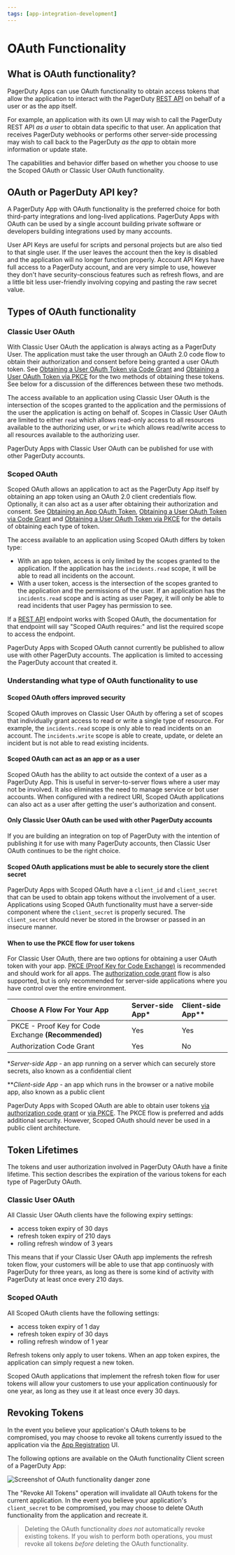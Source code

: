 ```yaml
---
tags: [app-integration-development]
---
```


# OAuth Functionality

## What is OAuth functionality?

PagerDuty Apps can use OAuth functionality to obtain access tokens that allow the application to interact with the PagerDuty [REST API](/api-reference/) on behalf of a user or as the app itself.

For example, an application with its own UI may wish to call the PagerDuty REST API _as a user_ to obtain data specific to that user. An application that receives PagerDuty webhooks or performs other server-side processing may wish to call back to the PagerDuty _as the app_ to obtain more information or update state.

The capabilities and behavior differ based on whether you choose to use the Scoped OAuth or Classic User OAuth functionality.

## OAuth or PagerDuty API key?
A PagerDuty App with OAuth functionality is the preferred choice for both third-party integrations and long-lived applications. PagerDuty Apps with OAuth can be used by a single account building private software or developers building integrations used by many accounts.

User API Keys are useful for scripts and personal projects but are also tied to that single user. If the user leaves the account then the key is disabled and the application will no longer function properly. Account API Keys have full access to a PagerDuty account, and are very simple to use, however they don't have security-conscious features such as refresh flows, and are a little bit less user-friendly involving copying and pasting the raw secret value.

## Types of OAuth functionality

### Classic User OAuth

With Classic User OAuth the application is always acting as a PagerDuty User. The application must take the user through an OAuth 2.0 code flow to obtain their authorization and consent before being granted a user OAuth token. See [Obtaining a User OAuth Token via Code Grant](09-User-OAuth-Token-Code-Grant.md) and [Obtaining a User OAuth Token via PKCE](10-User-OAuth-Token-PKCE.md) for the two methods of obtaining these tokens. See below for a discussion of the differences between these two methods.

The access available to an application using Classic User OAuth is the intersection of the scopes granted to the application and the permissions of the user the application is acting on behalf of. Scopes in Classic User OAuth are limited to either `read` which allows read-only access to all resources available to the authorizing user, or `write` which allows read/write access to all resources available to the authorizing user.

PagerDuty Apps with Classic User OAuth can be published for use with other PagerDuty accounts.

### Scoped OAuth

Scoped OAuth allows an application to act as the PagerDuty App itself by obtaining an app token using an OAuth 2.0 client credentials flow. Optionally, it can also act as a user after obtaining their authorization and consent. See [Obtaining an App OAuth Token](12-App-OAuth-Token.md), [Obtaining a User OAuth Token via Code Grant](09-User-OAuth-Token-Code-Grant.md) and [Obtaining a User OAuth Token via PKCE](10-User-OAuth-Token-PKCE.md) for the details of obtaining each type of token.

The access available to an application using Scoped OAuth differs by token type:
* With an app token, access is only limited by the scopes granted to the application. If the application has the `incidents.read` scope, it will be able to read all incidents on the account.
* With a user token, access is the intersection of the scopes granted to the application and the permissions of the user. If an application has the `incidents.read` scope and is acting as user Pagey, it will only be able to read incidents that user Pagey has permission to see.

If a [REST API](/api-reference/) endpoint works with Scoped OAuth, the documentation for that endpoint will say "Scoped OAuth requires:" and list the required scope to access the endpoint.

PagerDuty Apps with Scoped OAuth cannot currently be published to allow use with other PagerDuty accounts. The application is limited to accessing the PagerDuty account that created it.

### Understanding what type of OAuth functionality to use

#### Scoped OAuth offers improved security
Scoped OAuth improves on Classic User OAuth by offering a set of scopes that individually grant access to read or write a single type of resource. For example, the `incidents.read` scope is only able to read incidents on an account. The `incidents.write` scope is able to create, update, or delete an incident but is not able to read existing incidents.

#### Scoped OAuth can act as an app or as a user
Scoped OAuth has the ability to act outside the context of a user as a PagerDuty App. This is useful in server-to-server flows where a user may not be involved. It also eliminates the need to manage service or bot user accounts. When configured with a redirect URI, Scoped OAuth applications can also act as a user after getting the user's authorization and consent.

#### Only Classic User OAuth can be used with other PagerDuty accounts
If you are building an integration on top of PagerDuty with the intention of publishing it for use with many PagerDuty accounts, then Classic User OAuth continues to be the right choice.

#### Scoped OAuth applications must be able to securely store the client secret
PagerDuty Apps with Scoped OAuth have a `client_id` and `client_secret` that can be used to obtain app tokens without the involvement of a user. Applications using Scoped OAuth functionality must have a server-side component where the `client_secret` is properly secured. The `client_secret` should never be stored in the browser or passed in an insecure manner.

#### When to use the PKCE flow for user tokens
For Classic User OAuth, there are two options for obtaining a user OAuth token with your app. [PKCE (Proof Key for Code Exchange)](12-App-OAuth-Token.md) is recommended and should work for all apps. The [authorization code grant](09-User-OAuth-Token-Code-Grant.md) flow is also supported, but is only recommended for server-side applications where you have control over the entire environment.


| Choose A Flow For Your App   |      Server-side App*      |  Client-side App** |
|:---------------------------------------------------------------------------------------|:-----|:----|
| PKCE - Proof Key for Code Exchange **(Recommended)** |  Yes | Yes |
| Authorization Code Grant |  Yes | No  |

**Server-side App* - an app running on a server which can securely store secrets, also known as a confidential client

***Client-side App* - an app which runs in the browser or a native mobile app, also known as a public client

PagerDuty Apps with Scoped OAuth are able to obtain user tokens [via authorization code grant](09-User-OAuth-Token-Code-Grant.md) or [via PKCE](10-User-OAuth-Token-PKCE.md). The PKCE flow is preferred and adds additional security. However, Scoped OAuth should never be used in a public client architecture.

## Token Lifetimes
The tokens and user authorization involved in PagerDuty OAuth have a finite lifetime. This section describes the expiration of the various tokens for each type of PagerDuty OAuth.

### Classic User OAuth
All Classic User OAuth clients have the following expiry settings:

 - access token expiry of 30 days
 - refresh token expiry of 210 days
 - rolling refresh window of 3 years

This means that if your Classic User OAuth app implements the refresh token flow, your customers will be able to use that app continuosly with PagerDuty for three years, as long as there is some kind of activity with PagerDuty at least once every 210 days.

### Scoped OAuth
All Scoped OAuth clients have the following settings:

 - access token expiry of 1 day
 - refresh token expiry of 30 days
 - rolling refresh window of 1 year

Refresh tokens only apply to user tokens. When an app token expires, the application can simply request a new token.

Scoped OAuth applications that implement the refresh token flow for user tokens will allow your customers to use your application continuously for one year, as long as they use it at least once every 30 days.

## Revoking Tokens
In the event you believe your application's OAuth tokens to be compromised, you may choose to revoke all tokens currently issued to the application via the [App Registration](03-Register-an-App.md) UI.

The following options are available on the OAuth functionality Client screen of a PagerDuty App:

![Screenshot of OAuth functionality danger zone](../../assets/images/oauth-danger-zone.png)

The "Revoke All Tokens" operation will invalidate all OAuth tokens for the current application. In the event you believe your application's `client_secret` to be compromised, you may choose to delete OAuth functionality from the application and recreate it.

<!-- theme:info -->
> Deleting the OAuth functionality _does not_ automatically revoke existing tokens. If you wish to perform both operations, you must revoke
> all tokens _before_ deleting the OAuth functionality.
